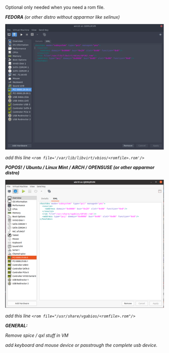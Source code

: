 
Optional only needed when you need a rom file.


<hostdev mode="subsystem" type="pci" managed="yes">
  <source>
    <address domain="0x0000" bus="0x29" slot="0x00" function="0x0"/>
  </source>
  <address type="pci" domain="0x0000" bus="0x06" slot="0x00" function="0x0"/>
</hostdev>


**FEDORA** (or other distro without apparmor like selinux)

![image](uploads/ec7bccb488dc1ef5c4ea16034e1d9055/image.png)

add this line 
`<rom file='/var/lib/libvirt/vbios/<romfile>.rom'/> `


**POPOS! / Ubuntu / Linux Mint / ARCH / OPENSUSE (or other apparmor distro)**

![2020-12-15_22-21](uploads/508daeed4e2ebcfae09b8b1f7f119877/2020-12-15_22-21.png)

add this line 
`<rom file="/usr/share/vgabios/<romfile>.rom"/> `


**GENERAL:**

Remove spice / qxl stuff in VM

add keyboard and mouse device or passtrough the complete usb device.



